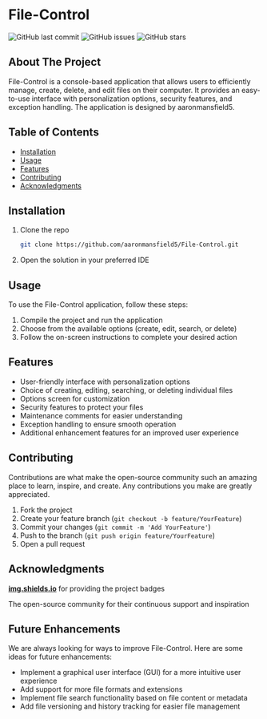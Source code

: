 # File-Control

![GitHub last commit](https://img.shields.io/github/last-commit/aaronmansfield5/File-Control)
![GitHub issues](https://img.shields.io/github/issues/aaronmansfield5/File-Control)
![GitHub stars](https://img.shields.io/github/stars/aaronmansfield5/File-Control)

## About The Project

File-Control is a console-based application that allows users to efficiently manage, create, delete, and edit files on their computer. It provides an easy-to-use interface with personalization options, security features, and exception handling. The application is designed by aaronmansfield5.

## Table of Contents

- [Installation](#installation)
- [Usage](#usage)
- [Features](#features)
- [Contributing](#contributing)
- [Acknowledgments](#acknowledgments)

## Installation

1. Clone the repo
   ```sh
   git clone https://github.com/aaronmansfield5/File-Control.git
   ```
   
2. Open the solution in your preferred IDE

## Usage
To use the File-Control application, follow these steps:

1. Compile the project and run the application
2. Choose from the available options (create, edit, search, or delete)
3. Follow the on-screen instructions to complete your desired action

## Features

- User-friendly interface with personalization options
- Choice of creating, editing, searching, or deleting individual files
- Options screen for customization
- Security features to protect your files
- Maintenance comments for easier understanding
- Exception handling to ensure smooth operation
- Additional enhancement features for an improved user experience

## Contributing
Contributions are what make the open-source community such an amazing place to learn, inspire, and create. Any contributions you make are greatly appreciated.

1. Fork the project
2. Create your feature branch (`git checkout -b feature/YourFeature`)
3. Commit your changes (`git commit -m 'Add YourFeature'`)
4. Push to the branch (`git push origin feature/YourFeature`)
5. Open a pull request

## Acknowledgments
[**img.shields.io**](https://img.shields.io/) for providing the project badges

The open-source community for their continuous support and inspiration

## Future Enhancements
We are always looking for ways to improve File-Control. Here are some ideas for future enhancements:

- Implement a graphical user interface (GUI) for a more intuitive user experience
- Add support for more file formats and extensions
- Implement file search functionality based on file content or metadata
- Add file versioning and history tracking for easier file management
